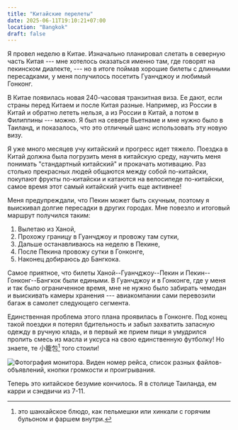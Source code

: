 ```yaml
---
title: "Китайские перелеты"
date: 2025-06-11T19:10:21+07:00
location: "Bangkok"
draft: false
---
```


Я провел неделю в Китае. Изначально планировал слетать в северную часть Китая
--- мне хотелось оказаться именно там, где говорят на пекинском диалекте, ---
но в итоге поймав хорошие билеты с длинными пересадками, у меня получилось
посетить Гуанчджоу и любимый Гонконг.

<!--more-->

В Китае появилась новая 240-часовая транзитная виза. Ее дают, если страны перед
Китаем и после Китая разные. Например, из России в Китай и обратно лететь
нельзя, а из России в Китай, а потом в Филиппины --- можно. Я был на севере
Вьетнаме и мне нужно было в Таиланд, и показалось, что это отличный шанс
использовать эту новую визу.

Я уже много месяцев учу китайский и прогресс идет тяжело. Поездка в Китай
должна была погрузить меня в китайскую среду, научить меня понимать
"стандартный китайский" и прокачать мотивацию. Раз столько прекрасных людей
общаются между собой по-китайски, покупают фрукты по-китайски и катаются на
велосипеде по-китайски, самое время этот самый китайский учить еще активнее!

Меня предупреждали, что Пекин может быть скучным, поэтому я выискивал долгие
пересадки в других городах. Мне повезло и итоговый маршрут получился таким:

1. Вылетаю из Ханой,
2. Прохожу границу в Гуанчджоу и провожу там сутки,
3. Дальше останавливаюсь на неделю в Пекине,
4. После Пекина провожу сутки в Гонконге,
5. Наконец добираюсь до Бангкока.

Самое приятное, что билеты Ханой--Гуанчджоу--Пекин и Пекин--Гонконг--Бангкок
были едиными. В Гуанчджоу и в Гонконге, где у меня и так было ограниченное
время, мне не нужно было забирать чемодан и выискивать камеры хранения ---
авиакомпании сами перевозили багаж в самолет следующего сегмента.

Единственная проблема этого плана проявилась в Гонконге. Под конец такой
поездки я потерял бдительность и забыл захватить запасную одежду в ручную
кладь, и в первый же прием пищи я умудрился пролить смесь из масла и уксуса на
свою единственную футболку! Но знаете, те 小籠包[^1] того стоили!

![Фотография монитора. Виден номер рейса, список разных файлов-объявлений,
кнопки громкости и проигрывания.](audio-announcements.webp "В самолете
сфотографировал панель управления системой автоматических звуковых объявлений")

Теперь это китайское безумие кончилось. Я в столице Таиланда, ем карри и
сэндвичи из 7-11.

[^1]: это шанхайское блюдо, как пельмешки или хинкали с горячим бульоном и фаршем внутри.
